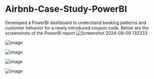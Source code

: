 # Airbnb-Case-Study-PowerBI

Developed a PowerBI dashboard to understand booking patterns and customer behavior for a newly introduced coupon code. 
Below are the screenshots of the PowerBI report
![Screenshot 2024-08-09 132333](https://github.com/user-attachments/assets/9dd0604a-3cc7-4426-bda6-3ed01c826e2d)

![image](https://github.com/user-attachments/assets/cfd57f08-d813-40d6-86c3-7891048f8fea)

![image](https://github.com/user-attachments/assets/bbd81e7a-db3a-4886-8b0c-233c8bf17893)

![image](https://github.com/user-attachments/assets/a90a73e9-d277-42d5-a8a5-756665b26f3b)

![image](https://github.com/user-attachments/assets/54306b75-1b3f-47b5-af43-9a9198971f88)




